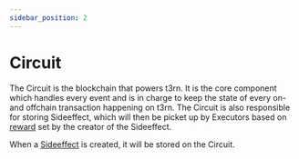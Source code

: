 ```yaml
---
sidebar_position: 2
---
```


# Circuit
The Circuit is the blockchain that powers t3rn. It is the core component which handles every event and is in charge to keep the state of every on-and offchain transaction happening on t3rn. 
The Circuit is also responsible for storing Sideeffect, which will then be picket up by Executors based on [reward](sfx-overview#max_reward) set by the creator of the Sideeffect.
 


When a [Sideeffect](sfx-overview) is created, it will be stored on the Circuit.
